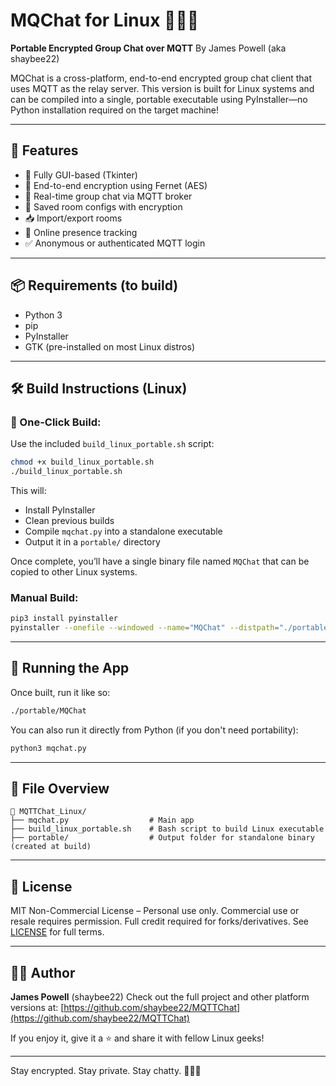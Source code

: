 # MQChat for Linux 🐧💬🔐

**Portable Encrypted Group Chat over MQTT**
By James Powell (aka shaybee22)

MQChat is a cross-platform, end-to-end encrypted group chat client that uses MQTT as the relay server. This version is built for Linux systems and can be compiled into a single, portable executable using PyInstaller—no Python installation required on the target machine!

---

## 🚀 Features

* 🧠 Fully GUI-based (Tkinter)
* 🔐 End-to-end encryption using Fernet (AES)
* 🧵 Real-time group chat via MQTT broker
* 💾 Saved room configs with encryption
* 📥 Import/export rooms
* 👥 Online presence tracking
* ✅ Anonymous or authenticated MQTT login

---

## 📦 Requirements (to build)

* Python 3
* pip
* PyInstaller
* GTK (pre-installed on most Linux distros)

---

## 🛠 Build Instructions (Linux)

### 🔧 One-Click Build:

Use the included `build_linux_portable.sh` script:

```bash
chmod +x build_linux_portable.sh
./build_linux_portable.sh
```

This will:

* Install PyInstaller
* Clean previous builds
* Compile `mqchat.py` into a standalone executable
* Output it in a `portable/` directory

Once complete, you’ll have a single binary file named `MQChat` that can be copied to other Linux systems.

### Manual Build:

```bash
pip3 install pyinstaller
pyinstaller --onefile --windowed --name="MQChat" --distpath="./portable" mqchat.py
```

---

## 🧪 Running the App

Once built, run it like so:

```bash
./portable/MQChat
```

You can also run it directly from Python (if you don't need portability):

```bash
python3 mqchat.py
```

---

## 📁 File Overview

```
📁 MQTTChat_Linux/
├── mqchat.py                  # Main app
├── build_linux_portable.sh    # Bash script to build Linux executable
├── portable/                  # Output folder for standalone binary (created at build)
```

---

## 📝 License

MIT Non-Commercial License – Personal use only. Commercial use or resale requires permission. Full credit required for forks/derivatives. See [LICENSE](../LICENSE) for full terms.

---

## 🙋‍♂️ Author

**James Powell** (shaybee22)
Check out the full project and other platform versions at:
[https://github.com/shaybee22/MQTTChat](https://github.com/shaybee22/MQTTChat)

If you enjoy it, give it a ⭐ and share it with fellow Linux geeks!

---

Stay encrypted. Stay private. Stay chatty. 🔐💬🐧
